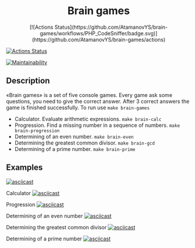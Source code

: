 <h1 align="center">Brain games</h1>

<p align="center">
[![Actions Status](https://github.com/AtamanovYS/brain-games/workflows/PHP_CodeSniffer/badge.svg)](https://github.com/AtamanovYS/brain-games/actions)

[![Actions Status](https://github.com/AtamanovYS/brain-games/workflows/PHPStan/badge.svg)](https://github.com/AtamanovYS/brain-games/actions)

[![Maintainability](https://api.codeclimate.com/v1/badges/abe1ecde3f2e62bd841f/maintainability)](https://codeclimate.com/github/AtamanovYS/brain-games/maintainability)
</p>

## Description

«Brain games» is a set of five console games. Every game ask some questions, you need to give the correct answer. After 3 correct answers the game is finished successfully.
To run use `make brain-games`
* Calculator. Evaluate arithmetic expressions. `make brain-calc`
* Progression. Find a missing number in a sequence of numbers. `make brain-progression`
* Determining of an even number. `make brain-even`
* Determining the greatest common divisor. `make brain-gcd`
* Determining of a prime number. `make brain-prime`

## Examples

[![asciicast](https://asciinema.org/a/9Itn7fIBpZLXqVw7bkXI7IEim.svg)](https://asciinema.org/a/9Itn7fIBpZLXqVw7bkXI7IEim)

Calculator
[![asciicast](https://asciinema.org/a/8HkLXK5OLJA7G4jowBIpT5T4w.svg)](https://asciinema.org/a/8HkLXK5OLJA7G4jowBIpT5T4w)

Progression
[![asciicast](https://asciinema.org/a/UuOkEy3GtpCiMnkRich1fXbGk.svg)](https://asciinema.org/a/UuOkEy3GtpCiMnkRich1fXbGk)

Determining of an even number
[![asciicast](https://asciinema.org/a/t3zI9RVx3UJNgBNplPxROST9N.svg)](https://asciinema.org/a/t3zI9RVx3UJNgBNplPxROST9N)

Determining the greatest common divisor
[![asciicast](https://asciinema.org/a/mZLMpYoTbmNqcLY2uYeUpPVaI.svg)](https://asciinema.org/a/mZLMpYoTbmNqcLY2uYeUpPVaI)

Determining of a prime number
[![asciicast](https://asciinema.org/a/gey5rL5CNKRtMCHc9eNRSbYcO.svg)](https://asciinema.org/a/gey5rL5CNKRtMCHc9eNRSbYcO)
